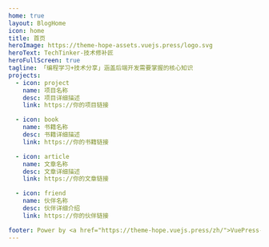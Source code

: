 ```yaml
---
home: true
layout: BlogHome
icon: home
title: 首页
heroImage: https://theme-hope-assets.vuejs.press/logo.svg
heroText: TechTinker-技术修补匠
heroFullScreen: true
tagline: 「编程学习+技术分享」涵盖后端开发需要掌握的核心知识
projects:
  - icon: project
    name: 项目名称
    desc: 项目详细描述
    link: https://你的项目链接

  - icon: book
    name: 书籍名称
    desc: 书籍详细描述
    link: https://你的书籍链接

  - icon: article
    name: 文章名称
    desc: 文章详细描述
    link: https://你的文章链接

  - icon: friend
    name: 伙伴名称
    desc: 伙伴详细介绍
    link: https://你的伙伴链接

footer: Power by <a href="https://theme-hope.vuejs.press/zh/">VuePress-theme-hope</a>
---
```


